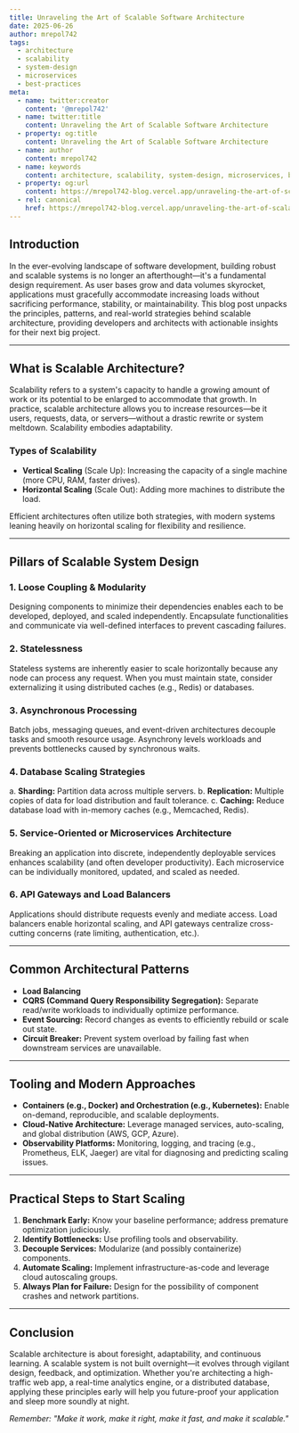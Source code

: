 ```yaml
---
title: Unraveling the Art of Scalable Software Architecture
date: 2025-06-26
author: mrepol742
tags:
  - architecture
  - scalability
  - system-design
  - microservices
  - best-practices
meta:
  - name: twitter:creator
    content: '@mrepol742'
  - name: twitter:title
    content: Unraveling the Art of Scalable Software Architecture
  - property: og:title
    content: Unraveling the Art of Scalable Software Architecture
  - name: author
    content: mrepol742
  - name: keywords
    content: architecture, scalability, system-design, microservices, best-practices
  - property: og:url
    content: https://mrepol742-blog.vercel.app/unraveling-the-art-of-scalable-software-architecture/
  - rel: canonical
    href: https://mrepol742-blog.vercel.app/unraveling-the-art-of-scalable-software-architecture/
---
```


## Introduction

In the ever-evolving landscape of software development, building robust and scalable systems is no longer an afterthought—it's a fundamental design requirement. As user bases grow and data volumes skyrocket, applications must gracefully accommodate increasing loads without sacrificing performance, stability, or maintainability. This blog post unpacks the principles, patterns, and real-world strategies behind scalable architecture, providing developers and architects with actionable insights for their next big project.

---

## What is Scalable Architecture?

Scalability refers to a system's capacity to handle a growing amount of work or its potential to be enlarged to accommodate that growth. In practice, scalable architecture allows you to increase resources—be it users, requests, data, or servers—without a drastic rewrite or system meltdown. Scalability embodies adaptability.

### Types of Scalability
- **Vertical Scaling** (Scale Up): Increasing the capacity of a single machine (more CPU, RAM, faster drives).
- **Horizontal Scaling** (Scale Out): Adding more machines to distribute the load.

Efficient architectures often utilize both strategies, with modern systems leaning heavily on horizontal scaling for flexibility and resilience.

---

## Pillars of Scalable System Design

### 1. **Loose Coupling & Modularity**
Designing components to minimize their dependencies enables each to be developed, deployed, and scaled independently. Encapsulate functionalities and communicate via well-defined interfaces to prevent cascading failures.

### 2. **Statelessness**
Stateless systems are inherently easier to scale horizontally because any node can process any request. When you must maintain state, consider externalizing it using distributed caches (e.g., Redis) or databases.

### 3. **Asynchronous Processing**
Batch jobs, messaging queues, and event-driven architectures decouple tasks and smooth resource usage. Asynchrony levels workloads and prevents bottlenecks caused by synchronous waits.

### 4. **Database Scaling Strategies**

a. **Sharding:** Partition data across multiple servers.
b. **Replication:** Multiple copies of data for load distribution and fault tolerance.
c. **Caching:** Reduce database load with in-memory caches (e.g., Memcached, Redis).

### 5. **Service-Oriented or Microservices Architecture**
Breaking an application into discrete, independently deployable services enhances scalability (and often developer productivity). Each microservice can be individually monitored, updated, and scaled as needed.

### 6. **API Gateways and Load Balancers**
Applications should distribute requests evenly and mediate access. Load balancers enable horizontal scaling, and API gateways centralize cross-cutting concerns (rate limiting, authentication, etc.).

---

## Common Architectural Patterns

- **Load Balancing**
- **CQRS (Command Query Responsibility Segregation):** Separate read/write workloads to individually optimize performance.
- **Event Sourcing:** Record changes as events to efficiently rebuild or scale out state.
- **Circuit Breaker:** Prevent system overload by failing fast when downstream services are unavailable.

---

## Tooling and Modern Approaches

- **Containers (e.g., Docker) and Orchestration (e.g., Kubernetes):** Enable on-demand, reproducible, and scalable deployments.
- **Cloud-Native Architecture:** Leverage managed services, auto-scaling, and global distribution (AWS, GCP, Azure).
- **Observability Platforms:** Monitoring, logging, and tracing (e.g., Prometheus, ELK, Jaeger) are vital for diagnosing and predicting scaling issues.

---

## Practical Steps to Start Scaling

1. **Benchmark Early:** Know your baseline performance; address premature optimization judiciously.
2. **Identify Bottlenecks:** Use profiling tools and observability.
3. **Decouple Services:** Modularize (and possibly containerize) components.
4. **Automate Scaling:** Implement infrastructure-as-code and leverage cloud autoscaling groups.
5. **Always Plan for Failure:** Design for the possibility of component crashes and network partitions.

---

## Conclusion

Scalable architecture is about foresight, adaptability, and continuous learning. A scalable system is not built overnight—it evolves through vigilant design, feedback, and optimization. Whether you're architecting a high-traffic web app, a real-time analytics engine, or a distributed database, applying these principles early will help you future-proof your application and sleep more soundly at night.

*Remember: "Make it work, make it right, make it fast, and make it scalable."*
